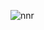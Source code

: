 ![nnr](https://user-images.githubusercontent.com/81925277/131715825-e72c735e-a0f7-4afa-836d-21347fa2c6f5.png)
